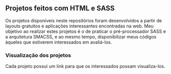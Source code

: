 ## Projetos feitos com HTML e SASS
Os projetos disponíveis neste repositórios foram desenvolvidos a partir de layouts gratuitos e aplicações interessantes encontradas na web.
Meu objetivo ao realizar estes projetos é o de praticar o pré-processador SASS e a arquitetura SMACSS, e ao mesmo tempo, disponibilizar meus códigos àqueles que estiverem interessados em avaliá-los.

### Visualização dos projetos
Cada projeto possui um link para que os interessados possam visualiza-los.
